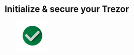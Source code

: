 # Initialize & secure your Trezor

<figure><img src="../../.gitbook/assets/Initialize_and_ secure-1 (1).png" alt=""><figcaption></figcaption></figure>
